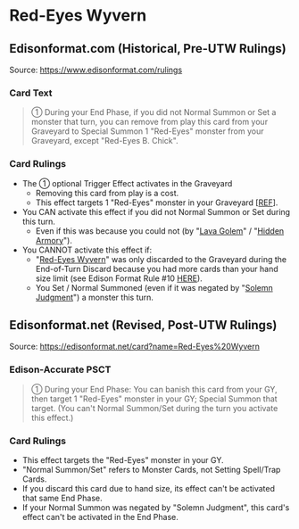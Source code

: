 # Red-Eyes Wyvern

## Edisonformat.com (Historical, Pre-UTW Rulings)

Source: https://www.edisonformat.com/rulings

### Card Text

> ① During your End Phase, if you did not Normal Summon or Set a monster that turn, you can remove from play this card from your Graveyard to Special Summon 1 "Red-Eyes" monster from your Graveyard, except "Red-Eyes B. Chick".

### Card Rulings

*   The ① optional Trigger Effect activates in the Graveyard
    *   Removing this card from play is a cost.
    *   This effect targets 1 "Red-Eyes" monster in your Graveyard \[[REF](https://www.pojo.biz/board/showthread.php?t=848277)\].
*   You CAN activate this effect if you did not Normal Summon or Set during this turn.
    *   Even if this was because you could not (by "[Lava Golem](https://yugipedia.com/wiki/Lava_Golem)" / "[Hidden Armory](https://yugipedia.com/wiki/Hidden_Armory)").
*   You CANNOT activate this effect if:
    *   "[Red-Eyes Wyvern](https://yugipedia.com/wiki/Red-Eyes_Wyvern)" was only discarded to the Graveyard during the End-of-Turn Discard because you had more cards than your hand size limit (see Edison Format Rule #10 [HERE](https://www.edisonformat.com/format-rules.html)).
    *   You Set / Normal Summoned (even if it was negated by "[Solemn Judgment](https://yugipedia.com/wiki/Solemn_Judgment)") a monster this turn.

## Edisonformat.net (Revised, Post-UTW Rulings)

Source: https://edisonformat.net/card?name=Red-Eyes%20Wyvern

### Edison-Accurate PSCT

> ① During your End Phase: You can banish this card from your GY, then target 1 "Red-Eyes" monster in your GY; Special Summon that target.
> (You can't Normal Summon/Set during the turn you activate this effect.)

### Card Rulings

*   This effect targets the "Red-Eyes" monster in your GY.
*   "Normal Summon/Set" refers to Monster Cards, not Setting Spell/Trap Cards.
*   If you discard this card due to hand size, its effect can't be activated that same End Phase.
*   If your Normal Summon was negated by "Solemn Judgment", this card's effect can't be activated in the End Phase.
            